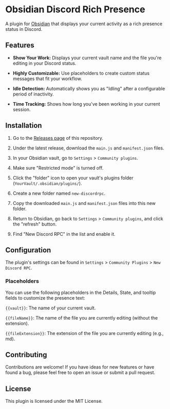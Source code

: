 # Obsidian Discord Rich Presence
A plugin for [Obsidian](https://obsidian.md/) that displays your current activity as a rich presence status in Discord.

## Features
- **Show Your Work:** Displays your current vault name and the file you're editing in your Discord status.

- **Highly Customizable:** Use placeholders to create custom status messages that fit your workflow.

- **Idle Detection:** Automatically shows you as "Idling" after a configurable period of inactivity.

- **Time Tracking:** Shows how long you've been working in your current session.

## Installation
1. Go to the [Releases page](https://github.com/Apoo711/obsidian-discordrpc/releases) of this repository.

2. Under the latest release, download the `main.js` and `manifest.json` files.

3. In your Obsidian vault, go to `Settings` > `Community plugins`.

4. Make sure "Restricted mode" is turned off.

5. Click the "folder" icon to open your vault's plugins folder (`YourVault/.obsidian/plugins/`).

6. Create a new folder named `new-discordrpc`.

7. Copy the downloaded `main.js` and `manifest.json` files into this new folder.

8. Return to Obsidian, go back to `Settings` > `Community plugins`, and click the "refresh" button.

9. Find "New Discord RPC" in the list and enable it.

## Configuration
The plugin's settings can be found in `Settings` > `Community Plugins` > `New Discord RPC`.

### Placeholders
You can use the following placeholders in the Details, State, and tooltip fields to customize the presence text:

`{{vault}}`: The name of your current vault.

`{{fileName}}`: The name of the file you are currently editing (without the extension).

`{{fileExtension}}`: The extension of the file you are currently editing (e.g., md).

## Contributing

Contributions are welcome! If you have ideas for new features or have found a bug, please feel free to open an issue or submit a pull request.

## License
This plugin is licensed under the MIT License.
